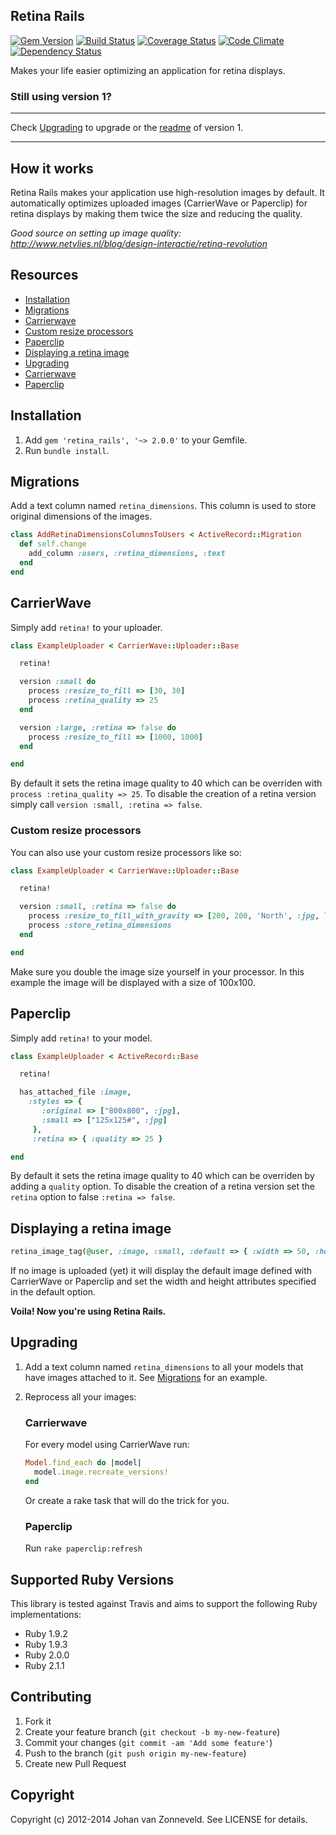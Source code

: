 ## Retina Rails

[![Gem Version](https://badge.fury.io/rb/retina_rails.png)](http://badge.fury.io/rb/retina_rails) [![Build Status](https://secure.travis-ci.org/jhnvz/retina_rails.png?branch=master)](http://travis-ci.org/jhnvz/retina_rails) [![Coverage Status](https://coveralls.io/repos/jhnvz/retina_rails/badge.png?branch=master)](https://coveralls.io/r/jhnvz/retina_rails) [![Code Climate](https://codeclimate.com/github/jhnvz/retina_rails.png)](https://codeclimate.com/github/jhnvz/retina_rails) [![Dependency Status](https://gemnasium.com/jhnvz/retina_rails.png)](https://gemnasium.com/jhnvz/retina_rails)

Makes your life easier optimizing an application for retina displays.

### Still using version 1?

---

Check [Upgrading](jhnvz/retina_rails/blob/master/UPGRADING.md) to upgrade or the [readme](https://github.com/jhnvz/retina_rails/blob/1.0.4/README.md) of version 1.

---

How it works
------------

Retina Rails makes your application use high-resolution images by default. It automatically optimizes uploaded images (CarrierWave or Paperclip) for retina displays by making them twice the size and reducing the quality.

*Good source on setting up image quality: http://www.netvlies.nl/blog/design-interactie/retina-revolution*

Resources
------------

- [Installation](#installation)
- [Migrations](#migrations)
- [Carrierwave](#carrierwave)
 - [Custom resize processors](#custom-resize-processors)
- [Paperclip](#paperclip)
- [Displaying a retina image](#displaying-a-retina-image)
- [Upgrading](#upgrading)
 - [Carrierwave](#carrierwave-1) 
 - [Paperclip](#paperclip-1) 

Installation
------------

1. Add `gem 'retina_rails', '~> 2.0.0'` to your Gemfile.
1. Run `bundle install`.

Migrations
------------

Add a text column named `retina_dimensions`. This column is used to store original dimensions of the images.

```ruby
class AddRetinaDimensionsColumnsToUsers < ActiveRecord::Migration
  def self.change
    add_column :users, :retina_dimensions, :text
  end
end
```

CarrierWave
------------

Simply add `retina!` to your uploader.

```ruby
class ExampleUploader < CarrierWave::Uploader::Base

  retina!

  version :small do
    process :resize_to_fill => [30, 30]
    process :retina_quality => 25
  end

  version :large, :retina => false do
    process :resize_to_fill => [1000, 1000]
  end

end
```

By default it sets the retina image quality to 40 which can be overriden with `process :retina_quality => 25`. To disable the creation of a retina version simply call `version :small, :retina => false`.

### Custom resize processors

You can also use your custom resize processors like so:

```ruby
class ExampleUploader < CarrierWave::Uploader::Base

  retina!

  version :small, :retina => false do
    process :resize_to_fill_with_gravity => [200, 200, 'North', :jpg, 75]
    process :store_retina_dimensions
  end

end
```

Make sure you double the image size yourself in your processor. In this example the image will be displayed with a size of 100x100.


Paperclip
------------

Simply add `retina!` to your model.

```ruby
class ExampleUploader < ActiveRecord::Base

  retina!

  has_attached_file :image,
    :styles => {
       :original => ["800x800", :jpg],
       :small => ["125x125#", :jpg]
     },
     :retina => { :quality => 25 }

end
```

By default it sets the retina image quality to 40 which can be overriden by adding a `quality` option. To disable the creation of a retina version set the `retina` option to false `:retina => false`.

Displaying a retina image
------------

```ruby
retina_image_tag(@user, :image, :small, :default => { :width => 50, :height => 40 })
```

If no image is uploaded (yet) it will display the default image defined with CarrierWave or Paperclip and set the width and height attributes specified in the default option.

**Voila! Now you're using Retina Rails.**

Upgrading
------------

1. Add a text column named `retina_dimensions` to all your models that have images attached to it. See [Migrations](#migrations) for an example.
2. Reprocess all your images:

   ### Carrierwave

   For every model using CarrierWave run:

   ```ruby
   Model.find_each do |model|
     model.image.recreate_versions!
   end
   ```

   Or create a rake task that will do the trick for you.

   ### Paperclip

   Run `rake paperclip:refresh`

Supported Ruby Versions
------------

This library is tested against Travis and aims to support the following Ruby
implementations:

* Ruby 1.9.2
* Ruby 1.9.3
* Ruby 2.0.0
* Ruby 2.1.1

Contributing
------------

1. Fork it
2. Create your feature branch (`git checkout -b my-new-feature`)
3. Commit your changes (`git commit -am 'Add some feature'`)
4. Push to the branch (`git push origin my-new-feature`)
5. Create new Pull Request

Copyright
------------

Copyright (c) 2012-2014 Johan van Zonneveld. See LICENSE for details.
